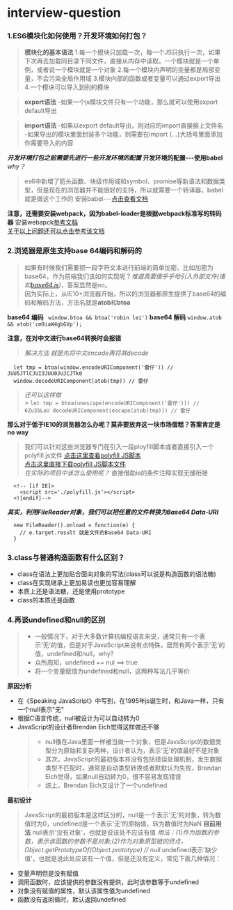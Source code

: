 # interview-question
### 1.ES6模块化如何使用？开发环境如何打包？
> **模块化的基本语法**
  1.每一个模块只加载一次，每一个JS只执行一次，如果下次再去加载同目录下同文件，直接从内存中读取。一个模块就是一个单例，或者说一个模块就是一个对象
  2.每一个模块内声明的变量都是局部变量，不会污染全局作用域
  3.模块内部的函数或者变量可以通过export导出
  4.一个模块可以导入到别的模块

> **export语法**
  -如果一个js模块文件只有一个功能，那么就可以使用export default导出

> **import语法**
  -如果以export default导出，则对应的import直接接上文件名
  -如果导出的模块里面封装多个功能，则需要在import {...}大括号里面添加你需要导入的内容

***开发环境打包之前需要先进行一些开发环境的配置***
**开发环境的配置---使用babel**
*why？*
> es6中新增了箭头函数、块级作用域和symbol、promise等新语法和数据类型，但是现在的浏览器并不能很好的支持，所以就需要一个转译器，babel就是做这个工作的
安装babel---[点击查看文档](https://www.jianshu.com/p/ceb121445a99)

**注意，还需要安装webpack，因为babel-loader是根据webpack标准写的转码器**
安装webapck[参考文档](https://www.jianshu.com/p/ceb121445a99)   
[关于以上问题还可以点击参考该文档](https://www.javascriptcn.com/read-46936.html)

### 2.浏览器是原生支持base 64编码和解码的
> 如果有时候我们需要把一段字符文本进行前端的简单加密。比如加密为base64，作为前端我们该如何实现呢？*难道真要傻乎乎地引入外部文件(诸如[base64.js](https://github.com/dankogai/js-base64))*，答案显然是no。  
  因为实际上，从IE10+浏览器开始，所以的浏览器都原生提供了base64的编码和解码方法，方法名就是**atob**和**btoa**  

**base64 编码**
``` window.btoa && btoa('robin lei')```
**base64 解码**
```window.atob && atob('cm9iaW4gbGVp');```

**注意，在对中文进行base64转换时会报错**
> *解决方法*
  > <i>就是先将中文encode再将其decode</i>
  ```
    let tmp = btoa(window.encodeURIComponent('雷仔')) // JUU5JTlCJUI3JUU0JUJCJTk0
    window.decodeURIComponent(atob(tmp)) // 雷仔
  ```

  > *还可以这样做*  
    >
      ```
        let tmp = btoa(unescape(encodeURIComponent('雷仔'))) // 6Zu35LuU
        decodeURIComponent(escape(atob(tmp))) // 雷仔
      ```

**那么对于低于IE10的浏览器怎么办呢？莫非要放弃这一块市场蛋糕？答案肯定是no way**
> 我们可以针对这些浏览器专门在引入一段ployfill脚本或者直接引入一个polyfill.js文件
  [点击这里查看polyfill JS脚本](https://github.com/davidchambers/Base64.js/blob/master/base64.js)   
  [点击这里直接下载polyfill JS脚本文件](https://www.zhangxinxu.com/study/201808/base64-polyfill.js)   
  *在实际的项目中该怎么使用呢？*
  > 直接借助ie的条件注释实现无缝衔接
  ```
    <!-- [if IE]>
      <script src='./polyfill.js'></script>
    <![endif]-->
  ```

***其实，利用FileReader对象，我们可以把任意的文件转换为Base64 Data-URl***
>
  ```
    new FileReader().onload = function(e) {
      // e.target.result 就是文件的Base64 Data-URI
    }
  ````

### 3.class与普通构造函数有什么区别？
- class在语法上更加贴合面向对象的写法(class可以说是构造函数的语法糖)
- class在实现继承上更加易读也更加容易理解
- 本质上还是语法糖，还是使用prototype
- class的本质还是函数

### 4.再谈undefined和null的区别
> - 一般情况下，对于大多数计算机编程语言来说，通常只有一个表示'无'的值，但是对于JavaScript来说有点特殊，居然有两个表示'无'的值，undefined和null，why?
> - 众所周知，undefined == nul ==> true
> - 将一个变量赋值为undefined和null，这两种写法几乎等价  

**原因分析**
- 在《Speaking JavaScript》中写到，在1995年js诞生时，和Java一样，只有一个null表示"无"
- 根据C语言传统，null被设计为可以自动转为0
- JavaScript的设计者Brendan Eich觉得这样做还不够
  > - null像在Java里面一样被当做一个对象，但是JavaScript的数据类型分为原始和复杂两种，设计者认为，表示'无'的值最好不是对象
  > - 其次，JavaScript的最初版本并没有包括错误处理机制，发生数据类型不匹配时，通常是自动类型转换或者默默认为失败，Brendan Eich觉得，如果null自动转为0，很不容易发现错误
  > - 综上，Brendan Eich又设计了一个undefined

**最初设计**
> JavaScript的最初版本是这样区分的，null是一个表示'无'的对象，转为数值时为0，undefined是一个表示'无'的原始值，转为数值时为NaN
**目前用法**
> null表示'没有对象'，也就是说该处不应该有值
  *用法：(1)作为函数的参数，表示该函数的参数不是对象;(2)作为对象原型链的终点，Object.getPrototypeOf(Object.prototype) // null*
  undefined表示'缺少值'，也就是说此处应该有一个值，但是还没有定义，常见下面几种情况：
  - 变量声明但是没有赋值
  - 调用函数时，应该提供的参数没有提供，此时该参数等于undefined
  - 对象没有赋值的属性，默认该属性值为undefined
  - 函数没有返回值时，默认返回undefined
